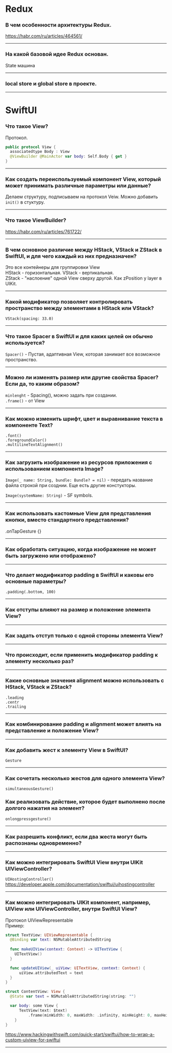 # **Redux**
### В чем особенности архитектуры Redux.
https://habr.com/ru/articles/464561/
___
### На какой базовой идее Redux основан. 
State машина

___
### local store и global store в проекте.
___

# **SwiftUI**

### Что такое View?
Протокол.
```Swift
public protocol View {
  associatedtype Body : View
  @ViewBuilder @MainActor var body: Self.Body { get }
}
```
___

### Как создать переиспользуемый компонент View, который может принимать различные параметры или данные?
Делаем структуру, подписываем на протокол Veiw.  Можно добавить `init()` в стуктуру.
___

### Что такое ViewBuilder?
https://habr.com/ru/articles/761722/
___

### В чем основное различие между HStack, VStack и ZStack в SwiftUI, и для чего каждый из них предназначен?
Это все контейнеры для группировки  View  
HStack - горизонтальная.
VStack - вертикальная.  
ZStack - "наслоение" одной View сверху другой. Как zPosition у layer в UIKit.  
___

### Какой модификатор позволяет контролировать пространство между элементами в HStack или VStack?
  `VStack(spacing: 33.0)`
___

### Что такое Spacer в SwiftUI и для каких целей он обычно используется?
  `Spacer()` - Пустая, адаптивная View, которая занимает все возможное пространство.  
___

### Можно ли изменять размер или другие свойства Spacer? Если да, то каким образом?
  `minlenght` - Spacing(), можно задать при создании.  
  `.frame()` - от View
___

### Как можно изменить шрифт, цвет и выравнивание текста в компоненте Text?
  `.font()`  
  `.foregroundColor()`  
  `.multilineTextAlignment()`
___

### Как загрузить изображение из ресурсов приложения с использованием компонента Image?
  `Image(_ name: String, bundle: Bundle? = nil)` - передать название файла строкой при созднии. Еще есть другие констукторы.  

  `Image(systemName: String)` - SF symbols.
___

### Как использовать кастомные View для представления кнопки, вместо стандартного представления?
  .onTapGesture {}   
___

### Как обработать ситуацию, когда изображение не может быть загружено или отображено?
___

### Что делает модификатор padding в SwiftUI и каковы его основные параметры?
`.padding(.bottom, 100)`  
___

### Как отступы влияют на размер и положение элемента View?
___

### Как задать отступ только с одной стороны элемента View?
___

### Что происходит, если применить модификатор padding к элементу несколько раз?
___

### Какие основные значения alignment можно использовать с HStack, VStack и ZStack?
  `.leading`  
  `.centr`  
  `.trailing`
___

### Как комбинирование padding и alignment может влиять на представление и положение View?
___

### Как добавить жест к элементу View в SwiftUI?
  `Gesture`  
___

### Как сочетать несколько жестов для одного элемента View?
  `simultaneousGesture()`
  
### Как реализовать действие, которое будет выполнено после долгого нажатия на элемент?
  `onlongpressgesture()`  
___

### Как разрешить конфликт, если два жеста могут быть распознаны одновременно?
___

### Как можно интегрировать SwiftUI View внутри UIKit UIViewController?
`UIHostingController()`  
https://developer.apple.com/documentation/swiftui/uihostingcontroller
___

### Как можно интегрировать UIKit компонент, например, UIView или UIViewController, внутри SwiftUI View?
Протокол UIViewRepresentable  
Пример:
```Swift
struct TextView: UIViewRepresentable {
  @Binding var text: NSMutableAttributedString
  
  func makeUIView(context: Context) -> UITextView {
    UITextView()
  }

  func updateUIView(_ uiView: UITextView, context: Context) {
      uiView.attributedText = text
  }
}
```
```Swift
struct ContentView: View {
  @State var text = NSMutableAttributedString(string: "")

  var body: some View {
      TextView(text: $text)
          .frame(minWidth: 0, maxWidth: .infinity, minHeight: 0, maxHeight: .infinity)
    }
}
```
https://www.hackingwithswift.com/quick-start/swiftui/how-to-wrap-a-custom-uiview-for-swiftui
___